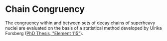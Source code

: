 # Chain Congruency

The congruency within and between sets of decay chains of superheavy nuclei are evaluated on the basis of a statistical method developed by Ulrika Forsberg ([PhD Thesis, "Element 115"](http://portal.research.lu.se/portal/files/7495513/thesis.pdf)).


